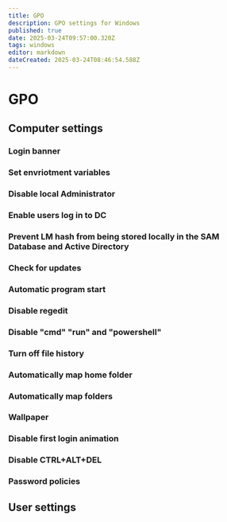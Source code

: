 ```yaml
---
title: GPO
description: GPO settings for Windows
published: true
date: 2025-03-24T09:57:00.320Z
tags: windows
editor: markdown
dateCreated: 2025-03-24T08:46:54.588Z
---
```


# GPO
## Computer settings

### Login banner

### Set envriotment variables

### Disable local Administrator

### Enable users log in to DC

### Prevent LM hash from being stored locally in the SAM Database and Active Directory

### Check for updates

### Automatic program start

### Disable regedit

### Disable "cmd" "run" and "powershell"

### Turn off file history

### Automatically map home folder

### Automatically map folders

### Wallpaper

### Disable first login animation

### Disable CTRL+ALT+DEL

### Password policies

### 

## User settings


